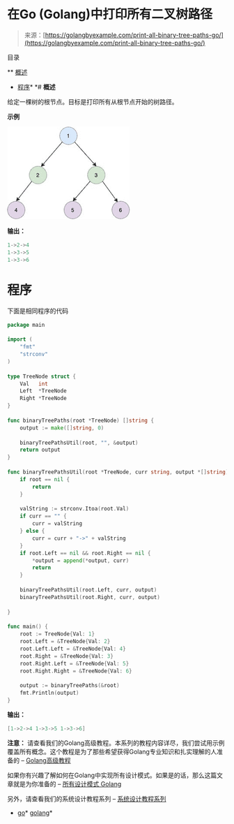 <!--yml

分类：未分类

日期：2024-10-13 06:50:57

-->

# 在Go (Golang)中打印所有二叉树路径

> 来源：[https://golangbyexample.com/print-all-binary-tree-paths-go/](https://golangbyexample.com/print-all-binary-tree-paths-go/)

目录

**   [概述](#Overview "Overview")

+   [程序](#Program "Program")*  *# **概述**

给定一棵树的根节点。目标是打印所有从根节点开始的树路径。

**示例**

![](img/9a9347838908483552b24df3dc54cd38.png)

**输出：**

```go
1->2->4
1->3->5
1->3->6
```

# **程序**

下面是相同程序的代码

```go
package main

import (
	"fmt"
	"strconv"
)

type TreeNode struct {
	Val   int
	Left  *TreeNode
	Right *TreeNode
}

func binaryTreePaths(root *TreeNode) []string {
	output := make([]string, 0)

	binaryTreePathsUtil(root, "", &output)
	return output
}

func binaryTreePathsUtil(root *TreeNode, curr string, output *[]string) {
	if root == nil {
		return
	}

	valString := strconv.Itoa(root.Val)
	if curr == "" {
		curr = valString
	} else {
		curr = curr + "->" + valString
	}
	if root.Left == nil && root.Right == nil {
		*output = append(*output, curr)
		return
	}

	binaryTreePathsUtil(root.Left, curr, output)
	binaryTreePathsUtil(root.Right, curr, output)

}

func main() {
	root := TreeNode{Val: 1}
	root.Left = &TreeNode{Val: 2}
	root.Left.Left = &TreeNode{Val: 4}
	root.Right = &TreeNode{Val: 3}
	root.Right.Left = &TreeNode{Val: 5}
	root.Right.Right = &TreeNode{Val: 6}

	output := binaryTreePaths(&root)
	fmt.Println(output)
}
```

**输出：**

```go
[1->2->4 1->3->5 1->3->6]
```

**注意：** 请查看我们的Golang高级教程。本系列的教程内容详尽，我们尝试用示例覆盖所有概念。这个教程是为了那些希望获得Golang专业知识和扎实理解的人准备的 – [Golang高级教程](https://golangbyexample.com/golang-comprehensive-tutorial/)

如果你有兴趣了解如何在Golang中实现所有设计模式。如果是的话，那么这篇文章就是为你准备的 – [所有设计模式 Golang](https://golangbyexample.com/all-design-patterns-golang/)

另外，请查看我们的系统设计教程系列 – [系统设计教程系列](https://techbyexample.com/system-design-questions/)

+   [go](https://golangbyexample.com/tag/go/)*   [golang](https://golangbyexample.com/tag/golang/)*
